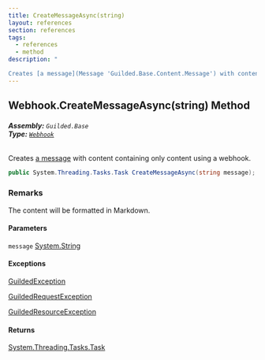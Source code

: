 ```yaml
---
title: CreateMessageAsync(string)
layout: references
section: references
tags:
  - references
  - method
description: "

Creates [a message](Message 'Guilded.Base.Content.Message') with content containing only content using a webhook."
---
```


## Webhook.CreateMessageAsync(string) Method
###### **Assembly:** `Guilded.Base`<br/>**Type:** [`Webhook`](Webhook 'Guilded.Base.Servers.Webhook')

Creates [a message](Message 'Guilded.Base.Content.Message') with content containing only content using a webhook.

```csharp
public System.Threading.Tasks.Task CreateMessageAsync(string message);
```

### Remarks
  
The content will be formatted in Markdown.
#### Parameters

<a name='Guilded.Base.Servers.Webhook.CreateMessageAsync(string).message'></a>

`message` [System.String](https://docs.microsoft.com/en-us/dotnet/api/System.String 'System.String')

#### Exceptions

[GuildedException](GuildedException 'Guilded.Base.GuildedException')

[GuildedRequestException](GuildedRequestException 'Guilded.Base.GuildedRequestException')

[GuildedResourceException](GuildedResourceException 'Guilded.Base.GuildedResourceException')

#### Returns
[System.Threading.Tasks.Task](https://docs.microsoft.com/en-us/dotnet/api/System.Threading.Tasks.Task 'System.Threading.Tasks.Task')